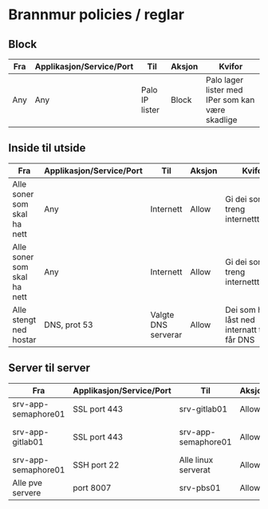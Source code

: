 # Brannmur policies / reglar

## Block
| Fra | Applikasjon/Service/Port | Til | Aksjon | Kvifor |
|-----|---|---|---|---|
| Any | Any | Palo IP lister | Block | Palo lager lister med IPer som kan være skadlige |

## Inside til utside
| Fra | Applikasjon/Service/Port | Til | Aksjon | Kvifor |
|-----|---|---|---|---|
| Alle soner som skal ha nett | Any | Internett | Allow | Gi dei som treng internetttilgong | sudp
| Alle soner som skal ha nett | Any | Internett | Allow | Gi dei som treng internetttilgong | 
| Alle stengt ned hostar | DNS, prot 53 | Valgte DNS serverar | Allow | Dei som har låst ned internatt trafikk får DNS | 

## Server til server
| Fra | Applikasjon/Service/Port | Til | Aksjon | Kvifor |
|-----|---|---|---|---|
| srv-app-semaphore01 | SSL port 443 | srv-gitlab01 | Allow | Lar semphore hente data frå gitlab  | 
| srv-app-gitlab01 | SSL port 443 | srv-app-semaphore01 | Allow | Lar gitlab starte automatisjonsjobbar i semphore | 
| srv-app-semaphore01 | SSH port 22 | Alle linux serverat | Allow | For å kjøre tasks på servere | 
| Alle pve servere | port 8007 | srv-pbs01 | Allow | For å lagre vm backup data |